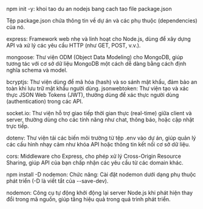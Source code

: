 npm init -y:
khoi tao du an nodejs bang cach tao file package.json

Tệp package.json chứa thông tin về dự án và các phụ thuộc (dependencies) của nó.

express: Framework web nhẹ và linh hoạt cho Node.js, dùng để xây dựng API và xử lý các yêu cầu HTTP (như GET, POST, v.v.).

mongoose: Thư viện ODM (Object Data Modeling) cho MongoDB, giúp tương tác với cơ sở dữ liệu MongoDB một cách dễ dàng bằng cách định nghĩa schema và model.

bcryptjs: Thư viện dùng để mã hóa (hash) và so sánh mật khẩu, đảm bảo an toàn khi lưu trữ mật khẩu người dùng.
jsonwebtoken: Thư viện tạo và xác thực JSON Web Tokens (JWT), thường dùng để xác thực người dùng (authentication) trong các API.

socket.io: Thư viện hỗ trợ giao tiếp thời gian thực (real-time) giữa client và server, thường dùng cho các tính năng như chat, thông báo, hoặc cập nhật trực tiếp.

dotenv: Thư viện tải các biến môi trường từ tệp .env vào dự án, giúp quản lý các cấu hình nhạy cảm như khóa API hoặc thông tin kết nối cơ sở dữ liệu.

cors: Middleware cho Express, cho phép xử lý Cross-Origin Resource Sharing, giúp API của bạn chấp nhận các yêu cầu từ các domain khác.

npm install -D nodemon:
Chức năng: Cài đặt nodemon dưới dạng phụ thuộc phát triển (-D là viết tắt của --save-dev).

nodemon: Công cụ tự động khởi động lại server Node.js khi phát hiện thay đổi trong mã nguồn, giúp tăng hiệu quả trong quá trình phát triển.
